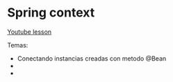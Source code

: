 # Spring context

[Youtube lesson](https://www.youtube.com/watch?v=uXkXMSnRWkU)

Temas: 
* Conectando instancias creadas con metodo @Bean
* 
*  
